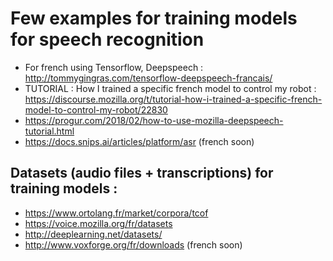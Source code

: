 # Few examples for training models for speech recognition
- For french using Tensorflow, Deepspeech : http://tommygingras.com/tensorflow-deepspeech-francais/
- TUTORIAL : How I trained a specific french model to control my robot : https://discourse.mozilla.org/t/tutorial-how-i-trained-a-specific-french-model-to-control-my-robot/22830
- https://progur.com/2018/02/how-to-use-mozilla-deepspeech-tutorial.html
- https://docs.snips.ai/articles/platform/asr (french soon)

## Datasets (audio files + transcriptions) for training models :
- https://www.ortolang.fr/market/corpora/tcof
- https://voice.mozilla.org/fr/datasets
- http://deeplearning.net/datasets/
- http://www.voxforge.org/fr/downloads (french soon)
